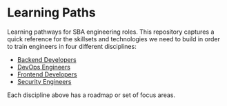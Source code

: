 # Learning Paths
Learning pathways for SBA engineering roles.  This repository captures a quick reference for the skillsets and technologies we need to build in order to train engineers in four different disciplines:

- [Backend Developers](backend-developer/README.md)
- [DevOps Engineers](devops-engineer/README.md)
- [Frontend Developers](frontend-developer/README.md)
- [Security Engineers](security-engineer/README.md)

Each discipline above has a roadmap or set of focus areas.